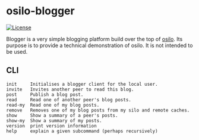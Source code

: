 # osilo-blogger
[![License](https://img.shields.io/badge/license-ICS-blue.svg)](https://travis-ci.org/m-harrison/osilo/LICENSE)

Blogger is a very simple blogging platform build over the top of [osilo](https://github.com/m-harrison/osilo). Its purpose is to provide a technical demonstration of osilo. It is not intended to be used.

## CLI
```
init     Initialises a blogger client for the local user.
invite   Invites another peer to read this blog.
post     Publish a blog post.
read     Read one of another peer's blog posts.
read-my  Read one of my blog posts.
remove   Removes one of my blog posts from my silo and remote caches.
show     Show a summary of a peer's posts.
show-my  Show a summary of my posts.
version  print version information
help     explain a given subcommand (perhaps recursively)
```
